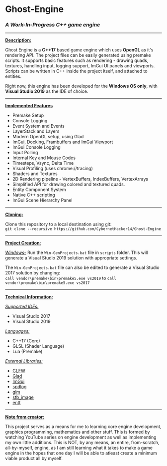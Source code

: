 # Ghost-Engine
### *A Work-In-Progress C++ game engine*

***

<ins>**Description:**</ins>

Ghost Engine is a **C++17** based game engine which 
uses **OpenGL** as it's rendering API. The project files can be easily generated 
using premake scripts. It supports basic features such as rendering - drawing quads, 
textures, handling input, logging support, ImGui UI panels and viewports. 
Scripts can be written in C++ inside the project itself, and attached to entities.

Right now, this engine has been developed for the **Windows OS only**, with 
**Visual Studio 2019** as the IDE of choice.

***

<ins>**Implemented Features**</ins>

 * Premake Setup
 * Console Logging
 * Event System and Events
 * LayerStack and Layers
 * Modern OpenGL setup, using Glad
 * ImGui, Docking, Frambuffers and ImGui Viewport
 * ImGui Console Logging
 * Input Polling
 * Internal Key and Mouse Codes
 * Timesteps, Vsync, Delta Time
 * Visual Profiling (uses chrome://tracing)
 * Shaders and Textures
 * 2D Rendering pipeline - VertexBuffers, IndexBuffers, VertexArrays
 * Simplified API for drawing colored and textured quads.
 * Entity Component System
 * Native C++ scripting
 * ImGui Scene Hierarchy Panel

***

<ins>**Cloning:**</ins>

Clone this repository to a local destination using git:  
`git clone --recursive https://github.com/CybernetHacker14/Ghost-Engine`  

***

<ins>**Project Creation:**</ins>

<ins>*Windows-*</ins> Run the `Win-GenProjects.bat` file in `scripts` folder.
This will generate a Visual Studio 2019 solution with appropriate settings.

The `Win-GenProjects.bat` file can also be edited to generate a Visual Studio 2017
solution by changing:  
`call vendor\premake\bin\premake5.exe vs2019` to `call vendor\premake\bin\premake5.exe vs2017`

***

<ins>**Technical Information:**</ins>

<ins>*Supported IDEs:*</ins> 
 * Visual Studio 2017
 * Visual Studio 2019  

<ins>*Languages:*</ins> 
 * C++17 (Core)
 * GLSL (Shader Language)
 * Lua (Premake)

<ins>*External Libraries:*</ins> 
 * [GLFW](https://www.glfw.org/)
 * [Glad](https://glad.dav1d.de/)
 * [ImGui](https://github.com/ocornut/imgui)
 * [spdlog](https://github.com/gabime/spdlog)
 * [glm](https://glm.g-truc.net/0.9.9/index.html)
 * [stb_image](https://github.com/nothings/stb/blob/master/stb_image.h)
 * [entt](https://github.com/skypjack/entt)

***

<ins>**Note from creator:**</ins>

This project serves as a means for me to learning core engine development, graphics programming,
mathematics and other stuff. This is formed by watching YouTube series on engine development 
as well as implementing my own little additions. This is NOT, by any means, an entire, 
from-scratch, all-by-myself, engine, as I am still learning what it takes to make a game 
engine in the hopes that one day I will be able to atleast create a minimum viable product
all by myself.
